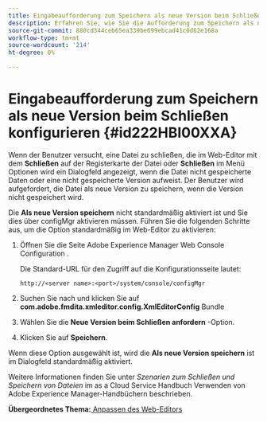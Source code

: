 ```yaml
---
title: Eingabeaufforderung zum Speichern als neue Version beim Schließen konfigurieren
description: Erfahren Sie, wie Sie die Aufforderung zum Speichern als neue Version beim Schließen konfigurieren
source-git-commit: 880cd344ceb65ea339be699ebcad41c0d62e168a
workflow-type: tm+mt
source-wordcount: '214'
ht-degree: 0%

---
```


# Eingabeaufforderung zum Speichern als neue Version beim Schließen konfigurieren {#id222HBI00XXA}

Wenn der Benutzer versucht, eine Datei zu schließen, die im Web-Editor mit dem **Schließen** auf der Registerkarte der Datei oder **Schließen** im Menü Optionen wird ein Dialogfeld angezeigt, wenn die Datei nicht gespeicherte Daten oder eine nicht gespeicherte Version aufweist. Der Benutzer wird aufgefordert, die Datei als neue Version zu speichern, wenn die Version nicht gespeichert wird.

Die **Als neue Version speichern** nicht standardmäßig aktiviert ist und Sie dies über configMgr aktivieren müssen. Führen Sie die folgenden Schritte aus, um die Option standardmäßig im Web-Editor zu aktivieren:

1. Öffnen Sie die Seite Adobe Experience Manager Web Console Configuration .

   Die Standard-URL für den Zugriff auf die Konfigurationsseite lautet:

   ```http
   http://<server name>:<port>/system/console/configMgr
   ```

1. Suchen Sie nach und klicken Sie auf **com.adobe.fmdita.xmleditor.config.XmlEditorConfig** Bundle

1. Wählen Sie die **Neue Version beim Schließen anfordern** -Option.

1. Klicken Sie auf **Speichern**.


Wenn diese Option ausgewählt ist, wird die **Als neue Version speichern** ist im Dialogfeld standardmäßig aktiviert.

Weitere Informationen finden Sie unter *Szenarien zum Schließen und Speichern von Dateien* im as a Cloud Service Handbuch Verwenden von Adobe Experience Manager-Handbüchern beschrieben.

**Übergeordnetes Thema:**[ Anpassen des Web-Editors](conf-web-editor.md)
